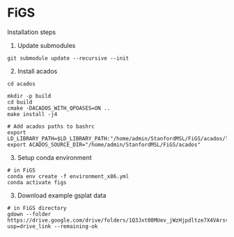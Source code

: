 # FiGS
Installation steps
1) Update submodules
```
git submodule update --recursive --init
```
2) Install acados
```
cd acados

mkdir -p build
cd build
cmake -DACADOS_WITH_QPOASES=ON ..
make install -j4

# Add acados paths to bashrc
export LD_LIBRARY_PATH=$LD_LIBRARY_PATH:"/home/admin/StanfordMSL/FiGS/acados/lib"
export ACADOS_SOURCE_DIR="/home/admin/StanfordMSL/FiGS/acados"
```
3) Setup conda environment
```
# in FiGS
conda env create -f environment_x86.yml
conda activate figs
```
3) Download example gsplat data
```
# in FiGS directory
gdown --folder https://drive.google.com/drive/folders/1Q3Jxt08MUev_jWzHjpdltze7X4VArsvA?usp=drive_link --remaining-ok
```
